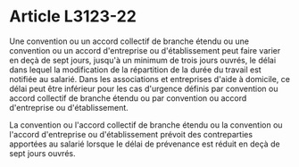 # Article L3123-22

Une convention ou un accord collectif de branche étendu ou une convention ou un accord d'entreprise ou d'établissement peut faire varier en deçà de sept jours, jusqu'à un minimum de trois jours ouvrés, le délai dans lequel la modification de la répartition de la durée du travail est notifiée au salarié. Dans les associations et entreprises d'aide à domicile, ce délai peut être inférieur pour les cas d'urgence définis par convention ou accord collectif de branche étendu ou par convention ou accord d'entreprise ou d'établissement.

La convention ou l'accord collectif de branche étendu ou la convention ou l'accord d'entreprise ou d'établissement prévoit des contreparties apportées au salarié lorsque le délai de prévenance est réduit en deçà de sept jours ouvrés.